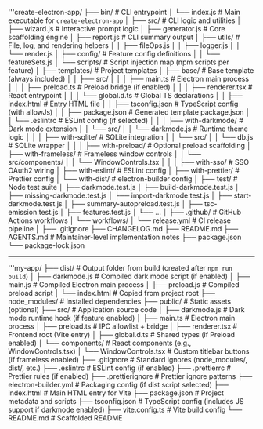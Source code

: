 '''create-electron-app/
├── bin/                      # CLI entrypoint
│   └── index.js              # Main executable for `create-electron-app`
│
├── src/                      # CLI logic and utilities
│   ├── wizard.js             # Interactive prompt logic
│   ├── generator.js          # Core scaffolding engine
│   ├── report.js             # CLI summary output
│   ├── utils/                # File, log, and rendering helpers
│   │   ├── fileOps.js
│   │   ├── logger.js
│   │   └── render.js
│   ├── config/               # Feature config definitions
│   │   └── featureSets.js
│   └── scripts/              # Script injection map (npm scripts per feature)
│
├── templates/                # Project templates
│   ├── base/                 # Base template (always included)
│   │   ├── src/
│   │   │   ├── main.ts       # Electron main process
│   │   │   ├── preload.ts    # Preload bridge (if enabled)
│   │   │   ├── renderer.tsx  # React entrypoint
│   │   │   └── global.d.ts   # Global TS declarations
│   │   ├── index.html        # Entry HTML file
│   │   ├── tsconfig.json     # TypeScript config (with allowJs)
│   │   ├── package.json      # Generated template package.json
│   │   └── .eslintrc         # ESLint config (if selected)
│   │
│   ├── with-darkmode/        # Dark mode extension
│   │   └── src/
│   │       └── darkmode.js   # Runtime theme logic
│   │
│   ├── with-sqlite/          # SQLite integration
│   │   └── src/
│   │       └── db.js         # SQLite wrapper
│   │
│   ├── with-preload/         # Optional preload scaffolding
│   ├── with-frameless/       # Frameless window controls
│   │   └── src/components/
│   │       └── WindowControls.tsx
│   │
│   ├── with-sso/             # SSO OAuth2 wiring
│   ├── with-eslint/          # ESLint config
│   ├── with-prettier/        # Prettier config
│   └── with-dist/            # electron-builder config
│
├── test/                     # Node test suite
│   ├── darkmode.test.js
│   ├── build-darkmode.test.js
│   ├── missing-darkmode.test.js
│   ├── import-darkmode.test.js
│   ├── start-darkmode.test.js
│   ├── summary-autopreload.test.js
│   ├── tsc-emission.test.js
│   ├── features.test.js
│   └── ...
│
├── .github/                  # GitHub Actions workflows
│   └── workflows/
│       └── release.yml       # CI release pipeline
│
├── .gitignore
├── CHANGELOG.md
├── README.md
├── AGENTS.md                 # Maintainer-level implementation notes
├── package.json
└── package-lock.json

----


'''my-app/
├── dist/                      # Output folder from build (created after `npm run build`)
│   ├── darkmode.js            # Compiled dark mode script (if enabled)
│   ├── main.js                # Compiled Electron main process
│   ├── preload.js             # Compiled preload script
│   └── index.html             # Copied from project root
├── node_modules/              # Installed dependencies
├── public/                    # Static assets (optional)
├── src/                       # Application source code
│   ├── darkmode.js            # Dark mode runtime hook (if feature enabled)
│   ├── main.ts                # Electron main process
│   ├── preload.ts            # IPC allowlist + bridge
│   ├── renderer.tsx           # Frontend root (Vite entry)
│   ├── global.d.ts            # Shared types (if Preload enabled)
│   └── components/            # React components (e.g., WindowControls.tsx)
│       └── WindowControls.tsx # Custom titlebar buttons (if frameless enabled)
├── .gitignore                 # Standard ignores (node_modules/, dist/, etc.)
├── .eslintrc                  # ESLint config (if enabled)
├── .prettierrc                # Prettier rules (if enabled)
├── .prettierignore            # Prettier ignore patterns
├── electron-builder.yml       # Packaging config (if dist script selected)
├── index.html                 # Main HTML entry for Vite
├── package.json               # Project metadata and scripts
├── tsconfig.json              # TypeScript config (includes JS support if darkmode enabled)
├── vite.config.ts             # Vite build config
└── README.md                  # Scaffolded README



